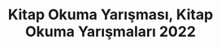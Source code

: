 ---
layout: category
headline: "Kitap Okuma Yarışmaları"
subline: "Bu sayfada <strong>kitap okuma yarışması</strong> kayıtlarını görüntüleyebilirsiniz. Genellikle öğrenciler için düzenlenen bu <strong>yarışmalar</strong>, umarız ki edebiyat dünyamız için yararlı olacaktır. Unutmayın okumak güzeldir."
title: "Kitap Okuma Yarışması, Kitap Okuma Yarışmaları 2022"
key: "kitap okuma yarışması"
description: "Kitap Okuma Yarışması 2022, Kitap Okuma Yarışmaları 2022, Okumak güzeldir yarışması, okumak güzeldir kitap okuma yarışması 2022"
permalink: "kitap-okuma-yarismalari/"
---